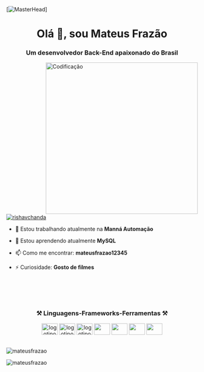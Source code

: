 [![MasterHead](https://firebasestorage.googleapis.com/v0/b/flexi-coding.appspot.com/o/dempgi7-520f8d5f-63d4-4453-8822-dbc149ae27f8.gif?alt=media&token=91c0c7b2-93c3-4029-b011-1a8703c5730d)]
<h1 align="center">Olá 👋, sou Mateus Frazão</h1>
<h3 align="center">Um desenvolvedor Back-End apaixonado do Brasil</h3>
<img align="right" alt="Codificação" width="400" src="https://38.media.tumblr.com/a401eaca1220428dc37379cbd7312e16/tumblr_nv44lndz1l1u6xnmoo1_1280.gif">

<p align="left"> <a href="https://twitter.com/rishavchanda" target="_blank"><img src="https://img.shields.io/twitter/follow/rishavchanda?logo=twitter&style=for-the-badge" alt="rishavchanda"> </a></p>

- 🔭 Estou trabalhando atualmente na **Manná Automação**

- 🌱 Estou aprendendo atualmente **MySQL**

- 📫 Como me encontrar: **mateusfrazao12345**

- ⚡ Curiosidade: **Gosto de filmes**

###
<br>
<br>
<br>

<h3 align="center"> ⚒️ Linguagens-Frameworks-Ferramentas ⚒️</h3>
<div align="center">
     <img src="https://cdn.jsdelivr.net/gh/devicons/devicon/icons/html5/html5-original.svg" alt="logotipo HTML5" width="42" height="30">
     <img src="https://cdn.jsdelivr.net/gh/devicons/devicon/icons/css3/css3-original.svg" alt="logotipo CSS3" width="42" height="30">  
     <img src="https://cdn.jsdelivr.net/gh/devicons/devicon/icons/javascript/javascript-original.svg" alt="logotipo JavaScript" width="42" height="30">
      <img src="https://cdn.jsdelivr.net/gh/devicons/devicon@latest/icons/mysql/mysql-original.svg" width="42" height="30">
      <img src="https://cdn.jsdelivr.net/gh/devicons/devicon@latest/icons/figma/figma-original.svg" width="42" height="30">
      <img src="https://cdn.jsdelivr.net/gh/devicons/devicon@latest/icons/bootstrap/bootstrap-original.svg" width="42" height="30">
      <img src="https://cdn.jsdelivr.net/gh/devicons/devicon@latest/icons/git/git-original.svg" width="42" height="30">
          
          
          
</div>
<br>
<div>
   <p><img align="center" src="https://github-readme-stats.vercel.app/api?username=mateusfrazao&show_icons=true&locale=en&theme=tokyonight" alt="mateusfrazao"></p>
   <p><img align="center" src="https://github-readme-streak-stats.herokuapp.com/?user=mateusfrazao&theme=tokyonight" alt="mateusfrazao"></p>
</div>
